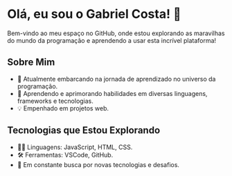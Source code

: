 # Olá, eu sou o Gabriel Costa! 👋

Bem-vindo ao meu espaço no GitHub, onde estou explorando as maravilhas do mundo da programação e aprendendo a usar esta incrível plataforma!

## Sobre Mim

- 🚀 Atualmente embarcando na jornada de aprendizado no universo da programação.
- 🌱 Aprendendo e aprimorando habilidades em diversas linguagens, frameworks e tecnologias.
- 💡 Empenhado em projetos web.

## Tecnologias que Estou Explorando

- 👨‍💻 Linguagens: JavaScript, HTML, CSS.
- 🛠️ Ferramentas: VSCode, GitHub.
- 🚧 Em constante busca por novas tecnologias e desafios.
  
